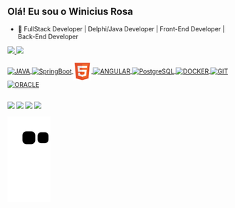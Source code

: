 ## Olá! Eu sou o Winicius Rosa


- 🔭 FullStack Developer | Delphi/Java Developer | Front-End Developer | Back-End Developer
 
<a href="https://github.com/WiniciusRosa">
  <img height="180em" src="https://github-readme-stats.vercel.app/api?username=WiniciusRosa&show_icons=true&theme=dracula&include_all_commits=true&count_private=true"/>
  <img height="180em" src="https://github-readme-stats.vercel.app/api/top-langs/?username=WiniciusRosa&layout=compact&langs_count=7&theme=dracula"/>
</div>

<div style="display: inline_block"><br>
  <img align="center" alt="JAVA" height="40" width="40" src="https://cdn.jsdelivr.net/gh/devicons/devicon/icons/java/java-original.svg"> 
  <img align="center" alt="SpringBoot" height="40" width="40" src="https://cdn.jsdelivr.net/gh/devicons/devicon/icons/spring/spring-original.svg"> 
  <img align="center" alt="HTML" height="40" width="40" src="https://raw.githubusercontent.com/devicons/devicon/master/icons/html5/html5-original.svg">
  <img align="center" alt="ANGULAR" height="40" width="40" src="https://cdn.jsdelivr.net/gh/devicons/devicon/icons/angularjs/angularjs-original.svg" />
  <img align="center" alt="PostgreSQL" height="40" width="40" src=https://cdn.jsdelivr.net/gh/devicons/devicon/icons/postgresql/postgresql-original.svg>      
  <img align="center" alt="DOCKER " height="40" width="40" src="https://cdn.jsdelivr.net/gh/devicons/devicon/icons/docker/docker-original-wordmark.svg" />      
  <img align="center" alt="GIT " height="40" width="40" src="https://cdn.jsdelivr.net/gh/devicons/devicon/icons/git/git-plain.svg" />
  <img align="center" alt="ORACLE " height="40" width="40" src="https://cdn.jsdelivr.net/gh/devicons/devicon/icons/oracle/oracle-original.svg" />          
</div>

##

<div> 
  <a href="https://instagram.com/winicius_silva" target="_blank"><img src="https://img.shields.io/badge/-Instagram-%23E4405F?style=for-the-badge&logo=instagram&logoColor=white" target="_blank"></a>  
  <a href = "mailto:winicius-silva@outlook.com"><img src="https://img.shields.io/badge/-Gmail-%23333?style=for-the-badge&logo=gmail&logoColor=white" target="_blank"></a>
  <a href="https://www.linkedin.com/in/winicius-silva-rosa-555756182/" target="_blank"><img src="https://img.shields.io/badge/-LinkedIn-%230077B5?style=for-the-badge&logo=linkedin&logoColor=white" target="_blank"></a> 
  <a href="https://api.whatsapp.com/send?phone=5565999379211&text=Oi%20Winicius%2C%20tudo%20bem%3F%20Encontrei%20o%20seu%20n%C3%BAmero%20no%20GitHub%20" target="_blank"><img src="https://img.shields.io/badge/WhatsApp-25D366?style=for-the-badge&logo=whatsapp&logoColor=white" target="_blank"></a>
 
 ![Snake animation](https://github.com/WiniciusRosa/WiniciusRosa/blob/output/github-contribution-grid-snake.svg)
</div>
